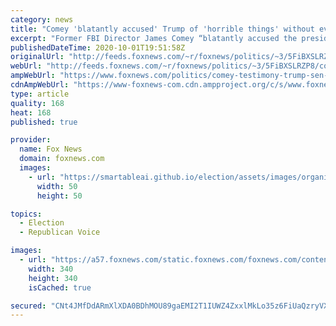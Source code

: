 ```yaml
---
category: news
title: "Comey 'blatantly accused' Trump of 'horrible things' without evidence: Sen. Mike Lee"
excerpt: "Former FBI Director James Comey “blatantly accused the president of the United States” of “horrible things without any evidence,” Sen. Mike Lee, R-Utah, told “Fox & Friends” on Thursday."
publishedDateTime: 2020-10-01T19:51:58Z
originalUrl: "http://feeds.foxnews.com/~r/foxnews/politics/~3/5FiBXSLRZP8/comey-testimony-trump-sen-mike-lee"
webUrl: "http://feeds.foxnews.com/~r/foxnews/politics/~3/5FiBXSLRZP8/comey-testimony-trump-sen-mike-lee"
ampWebUrl: "https://www.foxnews.com/politics/comey-testimony-trump-sen-mike-lee.amp"
cdnAmpWebUrl: "https://www-foxnews-com.cdn.ampproject.org/c/s/www.foxnews.com/politics/comey-testimony-trump-sen-mike-lee.amp"
type: article
quality: 168
heat: 168
published: true

provider:
  name: Fox News
  domain: foxnews.com
  images:
    - url: "https://smartableai.github.io/election/assets/images/organizations/foxnews.com-50x50.jpg"
      width: 50
      height: 50

topics:
  - Election
  - Republican Voice

images:
  - url: "https://a57.foxnews.com/static.foxnews.com/foxnews.com/content/uploads/2019/03/340/340/talia.jpg?ve=1&tl=1"
    width: 340
    height: 340
    isCached: true

secured: "CNt4JMfDdARmXlXDA0BDhMOU89gaEMI2T1IUWZ4ZxxlMkLo35z6FiUaQzryVXVZTbywSpmJVRSLWcjeT4o6U7ma/r8D8Mwp/ayfI51hRannVinQjiWpHdaP6A1gbh62kHYw0GcjLd8D6JROOnU3J4GEzkyEO4r6yktsEVAN7wSG9hcpjN9Fu5htdl/zrG8UDt2wtkkxwOS46bUK0bajbs2wI3oW+rXIjpxHUe9/LmZVWsb/DNKyDEGhjai7Ixn/z/6PeT8HdKyeJUrZDaEQQazAvGObIsAZudb+ET7QKpOofTDYARq/RvqbmGqCPbKD1ot2rRGyAzCdClTcaQYT8dTTvcQGa48c2zgVD+7EdUkA=;1ZIomcjEuAvqgKn8dkO3Ug=="
---
```


